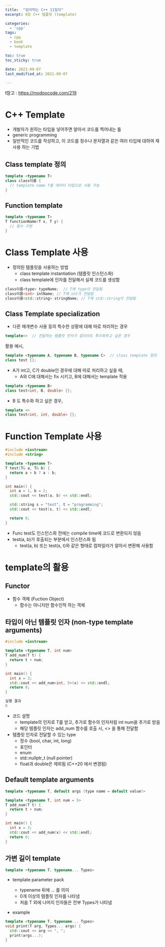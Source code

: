 ```yaml
---
title:  "씹어먹는 C++ 11일차"
excerpt: 9장 C++ 템플릿 (template)

categories:
  - 'cpp'
tags:
  - cpp
  - book
  - template

toc: true
toc_sticky: true

date: 2021-09-07
last_modified_at: 2021-09-07

---
```


❗참고 : <https://modoocode.com/219>

# C++ Template

* 개발자가 원하는 타입을 넣어주면 알아서 코드를 찍어내는 틀
* generic programming
* 일반적인 코드를 작성하고, 이 코드를 정수나 문자열과 같은 여러 타입에 대하여 재사용 하는 기법

## Class template 정의

```cpp
template <typename T>
class class이름 {
  // template name T를 데이터 타입으로 사용 가능
}
```

## Function template

```cpp
template <typename T>
T functionName(T x, T y) {
  // 함수 구현
}
```


# Class Template 사용

* 정의된 템플릿을 사용하는 방법
  + class template instantiation (템플릿 인스턴스화)
  + class template에 인자를 전달해서 실제 코드를 생성함

```cpp
class이름<type> typeName;  // T에 type이 전달됨
class이름<int> intName; // T에 int가 전달됨
class이름<std::string> stringName; // T에 std::string이 전달됨
```

## Class Template specialization

* 다른 매개변수 사용 등의 특수한 상황에 대해 따로 처리하는 경우

```cpp
template<>  // 전달하는 템플릿 인자가 없더라도 특수화하고 싶은 경우
```

활용 예시, 

```cpp
template <typename A, typename B, typename C>  // class template 정의
class test {};
```

* A가 int고, C가 double인 경우에 대해 따로 처리하고 싶을 때, 
  + A와 C에 대해서는 fix 시키고, B에 대해서는 template 적용

```cpp
template <typename B>
class test<int, B, double> {};
```

* B 도 특수화 하고 싶은 경우,

```cpp
template <>
class test<int, int, double> {};
```

# Function Template 사용

```cpp
#include <iostream>
#include <string>

template <typename T>
T test(T& a, T& b) {
  return a > b ? a : b;
}

int main() {
  int a = 1, b = 2;
  std::cout << test(a, b) << std::endl;

  std::string s = "test", t = "programming";
  std::cout << test(s, t) << std::endl;

  return 0;
}
```

* Func test도 인스턴스화 전에는 compile time에 코드로 변환되지 않음
* test(a, b)가 호출되는 부분에서 인스턴스화 됨
  + test<int>(a, b) 또는 test<string>(s, t)와 같은 형태로 컴파일러가 알아서 변환해 사용함


# template의 활용

## Functor

* 함수 객체 (Fuction Object)
  + 함수는 아니지만 함수인척 하는 객체


## 타입이 아닌 템플릿 인자 (non-type template arguments)

```cpp
#include <iostream>

template <typename T, int num>
T add_num(T t) {
  return t + num;
}

int main() {
  int x = 3;
  std::cout << add_num<int, 5>(x) << std::endl;
  return 0;
}

실행 결과
8
```
* 코드 설명
  + template의 인자로 T를 받고, 추가로 함수의 인자처럼 int num을 추가로 받음
  + 해당 템플릿 인자는 add_num 함수를 호출 시, <> 을 통해 전달함
* 템플릿 인자로 전달할 수 있는 type
  + 정수 (bool, char, int, long)
  + 포인터
  + enum
  + std::nullptr_t (null pointer)
  + float과 double은 제외됨 (C++20 에서 변경됨)

## Default template arguments

```cpp
template <typename T, default args (type name = default value)>
```


```cpp
template <typename T, int num = 5>
T add_num(T t) {
  return t + num;
}

int main() {
  int x = 3;
  std::cout << add_num(x) << std::endl;
  return 0;
}
```

## 가변 길이 template

```cpp
template <typename T, typename... Types>
```

* template parameter pack
  + typename 뒤에 ... 를 의미
  + 0개 이상의 템플릿 인자를 나타냄
  + 처음 T 외에 나머지 인자들은 전부 Types가 나타냄


* example

```cpp
template <typename T, typename... Types>
void print(T arg, Types... args) {
  std::cout << arg << ", ";
  print(args...);
}
```
